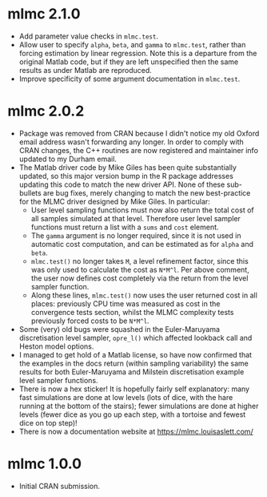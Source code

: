 # mlmc 2.1.0

* Add parameter value checks in `mlmc.test`.
* Allow user to specify `alpha`, `beta`, and `gamma` to `mlmc.test`, rather than forcing estimation by linear regression.
  Note this is a departure from the original Matlab code, but if they are left unspecified then the same results as under Matlab are reproduced.
* Improve specificity of some argument documentation in `mlmc.test`.

# mlmc 2.0.2

* Package was removed from CRAN because I didn't notice my old Oxford email address wasn't forwarding any longer.
  In order to comply with CRAN changes, the C++ routines are now registered and maintainer info updated to my Durham email.
* The Matlab driver code by Mike Giles has been quite substantially updated, so this major version bump in the R package addresses updating this code to match the new driver API.
  None of these sub-bullets are bug fixes, merely changing to match the new best-practice for the MLMC driver designed by Mike Giles.
  In particular:
    * User level sampling functions must now also return the total cost of all samples simulated at that level.
      Therefore user level sampler functions must return a list with a `sums` and `cost` element.
    * The `gamma` argument is no longer required, since it is not used in automatic cost computation, and can be estimated as for `alpha` and `beta`.
    * `mlmc.test()` no longer takes `M`, a level refinement factor, since this was only used to calculate the cost as `N*M^l`.
      Per above comment, the user now defines cost completely via the return from the level sampler function.
    * Along these lines, `mlmc.test()` now uses the user returned cost in all places: previously CPU time was measured as cost in the convergence tests section, whilst the MLMC complexity tests previously forced costs to be `N*M^l`.
* Some (very) old bugs were squashed in the Euler-Maruyama discretisation level sampler, `opre_l()` which affected lookback call and Heston model options.
* I managed to get hold of a Matlab license, so have now confirmed that the examples in the docs return (within sampling variability) the same results for both Euler-Maruyama and Milstein discretisation example level sampler functions.
* There is now a hex sticker!
  It is hopefully fairly self explanatory: many fast simulations are done at low levels (lots of dice, with the hare running at the bottom of the stairs); fewer simulations are done at higher levels (fewer dice as you go up each step, with a tortoise and fewest dice on top step)!
* There is now a documentation website at <https://mlmc.louisaslett.com/>

# mlmc 1.0.0

* Initial CRAN submission.
